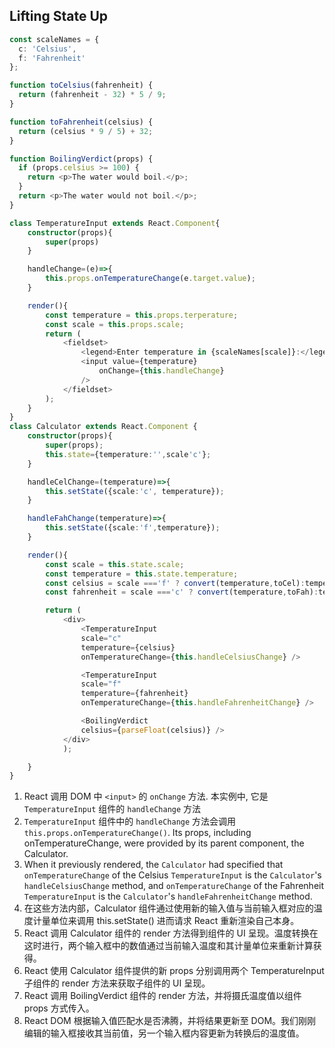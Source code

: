 ## Lifting State Up
```typescript
const scaleNames = {
  c: 'Celsius',
  f: 'Fahrenheit'
};

function toCelsius(fahrenheit) {
  return (fahrenheit - 32) * 5 / 9;
}

function toFahrenheit(celsius) {
  return (celsius * 9 / 5) + 32;
}

function BoilingVerdict(props) {
  if (props.celsius >= 100) {
    return <p>The water would boil.</p>;
  }
  return <p>The water would not boil.</p>;
}

class TemperatureInput extends React.Component{
    constructor(props){
        super(props)
    }

    handleChange=(e)=>{
        this.props.onTemperatureChange(e.target.value);
    }

    render(){
        const temperature = this.props.terperature;
        const scale = this.props.scale;
        return (
            <fieldset>
                <legend>Enter temperature in {scaleNames[scale]}:</legend>
                <input value={temperature}
                    onChange={this.handleChange} 
                />
            </fieldset>
        );
    }
}
class Calculator extends React.Component {
    constructor(props){
        super(props);
        this.state={temperature:'',scale'c'};
    }

    handleCelChange=(temperature)=>{
        this.setState({scale:'c', temperature});
    }

    handleFahChange(temperature)=>{
        this.setState({scale:'f',temperature});
    }

    render(){
        const scale = this.state.scale;
        const temperature = this.state.temperature;
        const celsius = scale ==='f' ? convert(temperature,toCel):temperature;
        const fahrenheit = scale ==='c' ? convert(temperature,toFah):temperature;

        return (
            <div>
                <TemperatureInput
                scale="c"
                temperature={celsius}
                onTemperatureChange={this.handleCelsiusChange} />

                <TemperatureInput
                scale="f"
                temperature={fahrenheit}
                onTemperatureChange={this.handleFahrenheitChange} />

                <BoilingVerdict
                celsius={parseFloat(celsius)} />
            </div>
            );

    }
}
```

1. React 调用 DOM 中 `<input>` 的 `onChange` 方法. 本实例中, 它是 `TemperatureInput` 组件的 `handleChange` 方法
2. `TemperatureInput` 组件中的 `handleChange` 方法会调用 `this.props.onTemperatureChange()`. Its props, including onTemperatureChange, were provided by its parent component, the Calculator.
3. When it previously rendered, the `Calculator` had specified that `onTemperatureChange` of the Celsius `TemperatureInput` is the `Calculator`'s `handleCelsiusChange` method, and `onTemperatureChange` of the Fahrenheit `TemperatureInput` is the `Calculator`'s `handleFahrenheitChange` method. 
4. 在这些方法内部，Calculator 组件通过使用新的输入值与当前输入框对应的温度计量单位来调用 this.setState() 进而请求 React 重新渲染自己本身。
5. React 调用 Calculator 组件的 render 方法得到组件的 UI 呈现。温度转换在这时进行，两个输入框中的数值通过当前输入温度和其计量单位来重新计算获得。
6. React 使用 Calculator 组件提供的新 props 分别调用两个 TemperatureInput 子组件的 render 方法来获取子组件的 UI 呈现。
7. React 调用 BoilingVerdict 组件的 render 方法，并将摄氏温度值以组件 props 方式传入。
8. React DOM 根据输入值匹配水是否沸腾，并将结果更新至 DOM。我们刚刚编辑的输入框接收其当前值，另一个输入框内容更新为转换后的温度值。